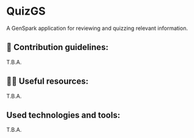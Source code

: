 # QuizGS
A GenSpark application for reviewing and quizzing relevant information.

## 🌈 Contribution guidelines:
T.B.A.

## 👩‍💻 Useful resources:
T.B.A.

## Used technologies and tools:
T.B.A.

